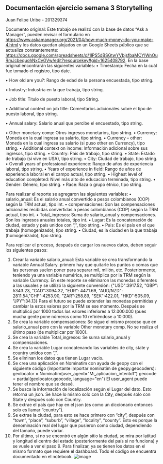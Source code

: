 ## Documentación ejercicio semana 3 Storytelling
Juan Felipe Uribe - 201329374

Documento original:
Este trabajo se realizó con la base de datos “Ask a Manager”, pueden revisar el formulario en https://www.askamanager.org/2021/04/how-much-money-do-you-make-4.html y los datos quedan alojados en un Google Sheets público que se actualiza constantemente: https://docs.google.com/spreadsheets/d/1IPS5dBSGtwYVbjsfbaMCYIWnOuRmJcbequohNxCyGVw/edit?resourcekey#gid=1625408792. 
En la base original encontrarán las siguientes variables:
•	Timestamp: Fecha en la cuál fue tomado el registro, tipo date.

•	How old are you?: Rango de edad de la persona encuestada, tipo string.

•	Industry: Industria en la que trabaja, tipo string.

•	Job title: Titulo de puesto laboral, tipo String.

•	Additional context on job title: Comentarios adicionales sobre el tipo de puesto laboral, tipo string.

•	Annual salary: Salario anual que percibe el encuestado, tipo string.

•	Other monetary comp: Otros ingresos monetarios, tipo string.
•	Currency: Moneda en la cual ingresa su salario, tipo string.
•	Currency – other: Moneda en la cual ingresa su salario (si puso other en Currency), tipo string.
•	Additional context on income: Información adicional sobre sus ingresos, tipo string.
•	Country: País de trabajo, tipo string.
•	State: Estado de trabajo (si vive en USA), tipo string.
•	City: Ciudad de trabajo, tipo string. 
•	Overall years of professional experience: Rango de años de experiencia laboral, tipo string.
•	Years of experience in field: Rango de años de experiencia laboral en el campo actual, tipo string.
•	Highest level of education completed: Nivel más alto de educación terminada, tipo string.
•	Gender: Género, tipo string.
•	Race: Raza o grupo étnico, tipo string.

Para realizar el reporte se agregaron las siguientes variables:
•	salario_anual: Es el salario anual convertido a pesos colombianos (COP) según la TRM actual, tipo int. 
•	compensaciones: Son las compensaciones adicionales recibidas convertidas a pesos colombianos (COP) según la TRM actual, tipo int. 
•	Total_ingresos: Suma de salario_anual y compensaciones. Son los ingresos anuales totales, tipo int.
•	Lugar: Es la concatenación de ciudad, estado y país unidos con “,”, tipo string.
•	Pais: Es el país en el que trabaja (homogenizado), tipo string. 
•	Ciudad, es la ciudad en la que trabaja (homogenizado), tipo string.

Para replicar el proceso, después de cargar los nuevos datos,  deben seguir los siguientes pasos: 
1.	Crear la variable salario_anual: Esta variable se crea transformando la variable Annual Salary. primero hay que quitarle los puntos o comas que las personas suelen poner para separar mil, millón, etc. Posteriormente, teniendo ya una variable numérica, se multiplica por la TRM según la variable Currency. En este reporte se eliminaron las monedas diferentes a las usuales y se utilizó la siguiente conversión:
{"USD":3917.52, "GBP": 5343.23, "CAD":3094.32, "EUR": 4471.69, "AUD/NZD": 2811.54,"CHF":4253.90, "ZAR":258.89, "SEK":422.01, "HKD":505.09, "JPY":34.13}
Para el futuro se puede extender las monedas permitidas y cambiar la estos valores por la TRM se ese momento. Después se multiplicó por 1000 todos los valores inferiores a 12.000.000 (pues mucha gente pone números como 10 refiriéndose a 10.000).
2.	Se crea la variable compensaciones: Se sigue el mismo proceso que en salario_anual pero con la variable Other monetary comp. No se realiza el último paso (de multiplicar por 1000).
3.	Se crea la variable Total_ingresos: Se suma salario_anual y compensaciones.
4.	Se crea la variable Lugar concatenando las variables de city, state y country unidos con “,”. 
5.	Se eliminan los datos que tienen Lugar vacio. 
6.	Se crea una aplicación en Nominatim con ayuda de geopy con el siguiente código (importante importar nominatim de geopy.geocoders):
geolocator = Nominatim(user_agent="Mi_aplicacion_intento1")
geocode = partial(geolocator.geocode, language="en")
El user_agent puede tener el nombre que se deseé. 
7.	Se busca la información de localización según el Lugar del dato. Esto retorna un json. Se hace lo mismo solo con la City, después solo con State y después solo con Country. 
8.	Se extrae el país que hay en el json (es como un diccionario entonces solo es llamar “country”).
9.	Se extrae la ciudad, para esto se hace primero con “city”, después con “town”, “place”, “suburb”, “village”, “locality”, “county”. Esto es porque la denominación real del lugar que pusieron como ciudad, dependiendo del tamaño, puede variar. 
10.	Por último, si no se encontró en algún sitio la ciudad, se mira por latitud y longitud el centro del estado (posteriormente del país si no funciona) y se vuele a ver el paso 9. 
Para finalizar, ya se tienen los datos en el mismo formato que requiere el dashboard.
Todo el código se encuentra documentado en el notebook.
![image](https://user-images.githubusercontent.com/92940872/153797586-1a8006f5-cd4a-41ff-b00d-35df02cc23b6.png)
